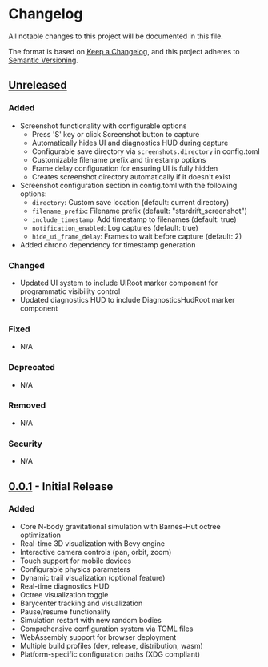 # Changelog

All notable changes to this project will be documented in this file.

The format is based on [Keep a Changelog](https://keepachangelog.com/en/1.1.0/),
and this project adheres to [Semantic Versioning](https://semver.org/spec/v2.0.0.html).

## [Unreleased]

### Added
- Screenshot functionality with configurable options
  - Press 'S' key or click Screenshot button to capture
  - Automatically hides UI and diagnostics HUD during capture
  - Configurable save directory via `screenshots.directory` in config.toml
  - Customizable filename prefix and timestamp options
  - Frame delay configuration for ensuring UI is fully hidden
  - Creates screenshot directory automatically if it doesn't exist
- Screenshot configuration section in config.toml with the following options:
  - `directory`: Custom save location (default: current directory)
  - `filename_prefix`: Filename prefix (default: "stardrift_screenshot")
  - `include_timestamp`: Add timestamp to filenames (default: true)
  - `notification_enabled`: Log captures (default: true)
  - `hide_ui_frame_delay`: Frames to wait before capture (default: 2)
- Added chrono dependency for timestamp generation

### Changed
- Updated UI system to include UIRoot marker component for programmatic visibility control
- Updated diagnostics HUD to include DiagnosticsHudRoot marker component

### Fixed
- N/A

### Deprecated
- N/A

### Removed
- N/A

### Security
- N/A

## [0.0.1] - Initial Release

### Added
- Core N-body gravitational simulation with Barnes-Hut octree optimization
- Real-time 3D visualization with Bevy engine
- Interactive camera controls (pan, orbit, zoom)
- Touch support for mobile devices
- Configurable physics parameters
- Dynamic trail visualization (optional feature)
- Real-time diagnostics HUD
- Octree visualization toggle
- Barycenter tracking and visualization
- Pause/resume functionality
- Simulation restart with new random bodies
- Comprehensive configuration system via TOML files
- WebAssembly support for browser deployment
- Multiple build profiles (dev, release, distribution, wasm)
- Platform-specific configuration paths (XDG compliant)

[Unreleased]: https://github.com/emilyst/stardrift/compare/v0.0.1...HEAD
[0.0.1]: https://github.com/emilyst/stardrift/releases/tag/v0.0.1